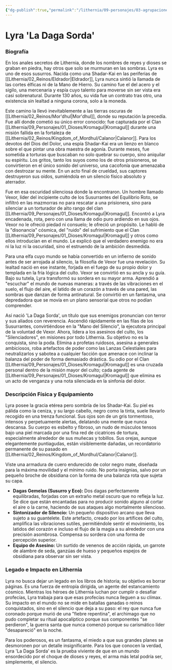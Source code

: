 ```yaml
---
{"dg-publish":true,"permalink":"/lithernia/09-personajes/03-agrupaciones/los-susurrantes-del-equilibrio-roto/lyra-la-daga-sorda/","tags":["[lithernia","personajes","culto","asesino","espia","shadar-kai","Mor'dhul"]}
---
```


# Lyra 'La Daga Sorda'

### Biografía

En los anales secretos de Lithernia, donde los nombres de reyes y dioses se graban en piedra, hay otros que solo se murmuran en las sombras. Lyra es uno de esos susurros. Nacida como una Shadar-Kai en las periferias de [[Lithernia/02_Reinos/Eldrador\|Eldrador]], Lyra nunca sintió la llamada de las cortes élficas ni de la Mano de Hierro. Su camino fue el del acero y el sigilo, una mercenaria y espía cuyo talento para moverse sin ser vista era casi sobrenatural. Durante 130 años, su vida fue un contrato tras otro, una existencia sin lealtad a ninguna corona, solo a la moneda.

Este camino la llevó inevitablemente a las tierras oscuras de [[Lithernia/02_Reinos/Mor'dhul\|Mor'dhul]], donde su reputación la precedía. Fue allí donde cometió su único error conocido: fue capturada por el Clan [[Lithernia/09_Personajes/01_Dioses/Kromagul\|Kromagul]] durante una misión fallida en la fortaleza de [[Lithernia/02_Reinos/Kingdom_of_Mordhul/Calanor\|Calanor]]. Para los devotos del Dios del Dolor, una espía Shadar-Kai era un lienzo en blanco sobre el que pintar una obra maestra de agonía. Durante meses, fue sometida a torturas que buscaban no solo quebrar su cuerpo, sino aniquilar su espíritu. Los gritos, tanto los suyos como los de otros prisioneros, se convirtieron en el único sonido del universo, una cacofonía que amenazaba con destrozar su mente. En un acto final de crueldad, sus captores destruyeron sus oídos, sumiéndola en un silencio físico absoluto y aterrador.

Fue en esa oscuridad silenciosa donde la encontraron. Un hombre llamado Vexor, líder del incipiente culto de los Susurrantes del Equilibrio Roto, se infiltró en las mazmorras no para rescatar a una prisionera, sino para silenciar a un torturador de alto rango del clan [[Lithernia/09_Personajes/01_Dioses/Kromagul\|Kromagul]]. Encontró a Lyra encadenada, rota, pero con una llama de odio puro ardiendo en sus ojos. Vexor no le ofreció piedad ni consuelo; le ofreció un propósito. Le habló de la "disonancia" cósmica, del "ruido" del sufrimiento que el Clan [[Lithernia/09_Personajes/01_Dioses/Kromagul\|Kromagul]] y otros como ellos introducían en el mundo. Le explicó que el verdadero enemigo no era ni la luz ni la oscuridad, sino el estruendo de la ambición desmedida.

Para una elfa cuyo mundo se había convertido en un infierno de sonido antes de ser arrojada al silencio, la filosofía de Vexor fue una revelación. Su lealtad nació en ese instante, forjada en el fuego de su propio dolor y templada en la fría lógica del culto. Vexor se convirtió en su ancla y su guía. Bajo su tutela, Lyra transformó su sordera en su mayor arma. Aprendió a "escuchar" el mundo de nuevas maneras: a través de las vibraciones en el suelo, el flujo del aire, el latido de un corazón a través de una pared, las sombras que danzan de forma antinatural. Se convirtió en un fantasma, una depredadora que se movía en un plano sensorial que otros no podían comprender.

Así nació 'La Daga Sorda', un título que sus enemigos pronuncian con terror y sus aliados con reverencia. Ascendió rápidamente en las filas de los Susurrantes, convirtiéndose en la "Mano del Silencio", la ejecutora principal de la voluntad de Vexor. Ahora, lidera a los asesinos del culto, los "Silenciadores", en misiones por todo Lithernia. Su objetivo no es la conquista, sino la poda. Elimina a profetas ruidosos, asesina a generales ambiciosos, roba artefactos de poder como las Lanzas Celestiales para neutralizarlos y sabotea a cualquier facción que amenace con inclinar la balanza del poder de forma demasiado drástica. Su odio por el Clan [[Lithernia/09_Personajes/01_Dioses/Kromagul\|Kromagul]] es una cruzada personal dentro de la misión mayor del culto; cada agente de [[Lithernia/09_Personajes/01_Dioses/Kromagul\|Kromagul]] que elimina es un acto de venganza y una nota silenciada en la sinfonía del dolor.

### Descripción Física y Equipamiento

Lyra posee la gracia etérea pero sombría de los Shadar-Kai. Su piel es pálida como la ceniza, y su largo cabello, negro como la tinta, suele llevarlo recogido en una trenza funcional. Sus ojos son de un gris tormentoso, intensos y perpetuamente alertas, delatando una mente que nunca descansa. Su cuerpo es esbelto y fibroso, un nudo de músculos tensos bajo una piel marcada por una fina red de cicatrices de tortura, especialmente alrededor de sus muñecas y tobillos. Sus orejas, aunque elegantemente puntiagudas, están visiblemente dañadas, un recordatorio permanente de su pasado en [[Lithernia/02_Reinos/Kingdom_of_Mordhul/Calanor\|Calanor]].

Viste una armadura de cuero endurecido de color negro mate, diseñada para la máxima movilidad y el mínimo ruido. No porta insignias, salvo por un pequeño broche de obsidiana con la forma de una balanza rota que sujeta su capa.

*   **Dagas Gemelas (Susurro y Eco):** Dos dagas perfectamente equilibradas, forjadas con un extraño metal oscuro que no refleja la luz. Se dice que están encantadas para no producir sonido alguno al cortar el aire o la carne, haciendo de sus ataques algo mortalmente silencioso.
*   **Sintonizador de Silencio:** Un pequeño dispositivo arcano que lleva sujeto a su guantelete. Este artefacto, creado por los artífices del culto, amplifica las vibraciones sutiles, permitiéndole sentir el movimiento, los latidos del corazón e incluso el flujo de la magia a su alrededor con una precisión asombrosa. Compensa su sordera con una forma de percepción superior.
*   **Equipo de Asesino:** Un surtido de venenos de acción rápida, un garrote de alambre de seda, ganzúas de hueso y pequeños espejos de obsidiana para observar sin ser vista.

### Legado e Impacto en Lithernia

Lyra no busca dejar un legado en los libros de historia; su objetivo es borrar páginas. Es una fuerza de entropía dirigida, un agente del estancamiento cósmico. Mientras los héroes de Lithernia luchan por cumplir o desafiar profecías, Lyra trabaja para que esas profecías nunca lleguen a su clímax. Su impacto en el mundo no se mide en batallas ganadas o reinos conquistados, sino en el silencio que deja a su paso: el rey que nunca fue coronado porque murió de una "fiebre repentina", el archimago que no pudo completar su ritual apocalíptico porque sus componentes "se perdieron", la guerra santa que nunca comenzó porque su carismático líder "desapareció" en la noche.

Para los poderosos, es un fantasma, el miedo a que sus grandes planes se desmoronen por un detalle insignificante. Para los que conocen la verdad, Lyra 'La Daga Sorda' es la prueba viviente de que en un mundo ensordecido por el choque de dioses y reyes, el arma más letal podría ser, simplemente, el silencio.
